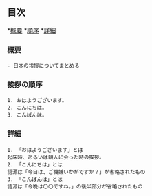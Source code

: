 <!-- # マークダウンで書いたページ

人生は、生きてるだけで丸儲け、争わない、楽しみ、チャレンジするそれで、人の役に立てれば最高!


## 中野信子氏「生きてるだけで丸儲け」は生物学的にも正しい

脳科学を通して伝えたいことはシンプルで「生きている者が勝ち！」ということです。

ほとんどの生物の目的というのは「生き延びること」と「子孫を残すこと」なんですね。

ですが人間だけはそうではない。「ひと花咲かせよう！」みたいなのがあって、これがすごい特異的なんですよ。本当は生き延びて生殖するために脳ができたんですけど、でもその脳が発達しすぎてしまったがために「ひと花咲かせよう！」ができちゃうわけです。

## Youtube Video
<iframe width="560" height="315" src="https://www.youtube.com/embed/RJkjFIcBqNU" title="YouTube video player" frameborder="0" allow="accelerometer; autoplay; clipboard-write; encrypted-media; gyroscope; picture-in-picture" allowfullscreen></iframe>
 -->
 
## 目次
*[概要](#chapter1)
*[順序](#chapter2)
*[詳細](#chapter3)

<a id="chapter1"></a>

### 概要
    - 日本の挨拶についてまとめる

<a id="chapter2"></a>

### 挨拶の順序
    1. おはようございます。
    2. こんにちは。
    3. こんばんは。

<a id="chapter3"></a>

### 詳細
    1. 「おはようございます」とは  
    起床時、あるいは朝人に会った時の挨拶。
    2. 「こんにちは」とは  
    語源は「今日は、ご機嫌いかがですか？」が省略されたもの
    3. 「こんばんは」とは  
    語源は「今晩は〇〇ですね。」の後半部分が省略されたもの
